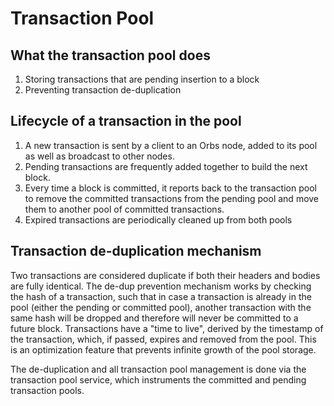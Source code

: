 # Transaction Pool

## What the transaction pool does

1. Storing transactions that are pending insertion to a block
2. Preventing transaction de-duplication

## Lifecycle of a transaction in the pool

1. A new transaction is sent by a client to an Orbs node, added to its pool as well as broadcast to other nodes.
2. Pending transactions are frequently added together to build the next block.
3. Every time a block is committed, it reports back to the transaction pool to remove the committed transactions from the pending pool and move them to another pool of committed transactions.
4. Expired transactions are periodically cleaned up from both pools

## Transaction de-duplication mechanism

Two transactions are considered duplicate if both their headers and bodies are fully identical.
The de-dup prevention mechanism works by checking the hash of a transaction, such that in case a transaction is already in the pool (either the pending or committed pool), another transaction with the same hash will be dropped and therefore will never be committed to a future block. Transactions have a "time to live", derived by the timestamp of the transaction, which, if passed, expires and removed from the pool. This is an optimization feature that prevents infinite growth of the pool storage.

The de-duplication and all transaction pool management is done via the transaction pool service, which instruments the committed and pending transaction pools.
